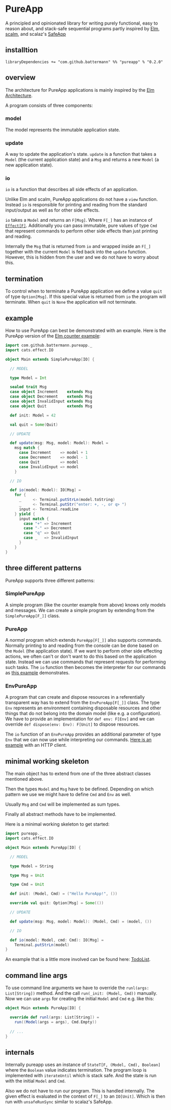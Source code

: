# PureApp

A principled and opinionated library for writing purely functional, easy to reason about, and stack-safe sequential programs partly inspired by [Elm](http://elm-lang.org/), [scalm](https://github.com/julienrf/scalm), and scalaz's [SafeApp](https://github.com/scalaz/scalaz/blob/bffbbcf366ca3a33dad6b3c10683228b20812bcf/effect/src/main/scala/scalaz/effect/SafeApp.scala)

## installtion

    libraryDependencies += "com.github.battermann" %% "pureapp" % "0.2.0"

## overview

The architecture for PureApp applications is mainly inspired by the [Elm Architecture](https://guide.elm-lang.org/architecture/).

A program consists of three components:

### model

The model represents the immutable application state.

### update

A way to update the application's state. `update` is a function that takes a `Model` (the current application state) and a `Msg` and returns a new `Model` (a new application state).

### io

`io` is a function that describes all side effects of an application.

Unlike Elm and scalm, PureApp applications do not have a `view` function. Instead `io` is responsible for printing and reading from the standard input/output as well as for other side effects.

`io` takes a `Model` and returns an `F[Msg]`. Where `F[_]` has an instance of [`Effect[F]`](https://typelevel.org/cats-effect/typeclasses/effect.html). Additionally you can pass immutable, pure values of type `Cmd` that represent commands to perform other side effects than just printing and reading.

Internally the `Msg` that is returned from `io` and wrapped inside an `F[_]` together with the current `Model` is fed back into the `update` function. However, this is hidden from the user and we do not have to worry about this.

## termination

To control when to terminate a PureApp application we define a value `quit` of type `Option[Msg]`. If this special value is returned from `io` the program will terminate. When `quit` is `None` the application will not terminate.

## example

How to use PureApp can best be demonstrated with an example. Here is the PureApp version of the [Elm counter example](http://elm-lang.org/examples/buttons):

```scala
import com.github.battermann.pureapp._
import cats.effect.IO

object Main extends SimplePureApp[IO] {

  // MODEL

  type Model = Int

  sealed trait Msg
  case object Increment    extends Msg
  case object Decrement    extends Msg
  case object InvalidInput extends Msg
  case object Quit         extends Msg

  def init: Model = 42

  val quit = Some(Quit)

  // UPDATE

  def update(msg: Msg, model: Model): Model =
    msg match {
      case Increment    => model + 1
      case Decrement    => model - 1
      case Quit         => model
      case InvalidInput => model
    }

  // IO

  def io(model: Model): IO[Msg] =
    for {
      _     <- Terminal.putStrLn(model.toString)
      _     <- Terminal.putStr("enter: +, -, or q> ")
      input <- Terminal.readLine
    } yield {
      input match {
        case "+" => Increment
        case "-" => Decrement
        case "q" => Quit
        case _   => InvalidInput
      }
    }
}
```

## three different patterns

PureApp supports three different patterns:

### SimplePureApp

A simple program (like the counter example from above) knows only models and messages. We can create a simple program by extending from the `SimplePureApp[F_]]` class.

### PureApp

A *normal* program which extends `PureApp[F[_]]` also supports commands. Normally printing to and reading from the console can be done based on the `Model` (the application state). If we want to perform other side effecting actions, we often can't or don't want to do this based on the application state. Instead we can use commands that represent requests for performing such tasks. The `io` function then becomes the interpreter for our commands as [this example](examples/command/src/main/scala/example/Main.scala) demonstrates.

### EnvPureApp

A program that can create and dispose resources in a referentially transparent way has to extend from the `EnvPureApp[F[_]]` class. The type `Env` represents an environment containing disposable resources and other things that do not belong into the domain model (like e.g. a configuration). We have to provide an implementation for `def env: F[Env]` and we can override  `def dispose(env: Env): F[Unit]` to dispose resources.

The `io` function of an `EnvPureApp` provides an additional parameter of type `Env` that we can now use while interpreting our commands. [Here is an example](examples/env/src/main/scala/Main.scala) with an HTTP client.


## minimal working skeleton

The main object has to extend from one of the three abstract classes mentioned above. 

Then the types `Model` and `Msg` have to be defined. Depending on which pattern we use we might have to define `Cmd` and `Env` as well.

Usually `Msg` and `Cmd` will be implemented as sum types.

Finally all abstract methods have to be implemented.

Here is a minimal working skeleton to get started:

```scala
import pureapp._
import cats.effect.IO

object Main extends PureApp[IO] {

  // MODEL

  type Model = String

  type Msg = Unit

  type Cmd = Unit

  def init: (Model, Cmd) = ("Hello PureApp!", ())

  override val quit: Option[Msg] = Some(())

  // UPDATE

  def update(msg: Msg, model: Model): (Model, Cmd) = (model, ())

  // IO

  def io(model: Model, cmd: Cmd): IO[Msg] =
    Terminal.putStrLn(model)
}
```

An example that is a little more involved can be found here: [TodoList](https://github.com/battermann/pureapp/blob/master/examples/todolist/src/main/scala/example/Main.scala).
## command line args

To use command line arguments we have to override the `runl(args: List[String])` method. And the call `run(_init: (Model, Cmd))` manually. Now we can use `args` for creating the initial `Model` and `Cmd` e.g. like this:

```scala
object Main extends PureApp[IO] {

  override def runl(args: List[String]) =
	run((Model(args = args), Cmd.Empty))
	
  // ...
}  
```

## internals

Internally pureapp uses an instance of `StateT[F, (Model, Cmd), Boolean]` where the `Boolean` value indicates termination. The program loop is implemented with `iterateUntil` which is stack safe. And the state is run with the initial `Model` and `Cmd`.

Also we do not have to run our program. This is handled internally. The given effect is evaluated in the context of `F[_]` to an `IO[Unit]`. Which is then run with `unsafeRunSync` similar to scalaz's SafeApp.

